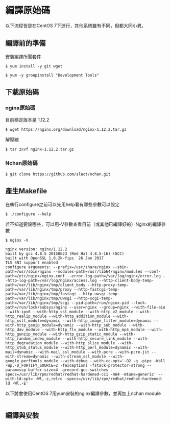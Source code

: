 # 編譯原始碼

以下流程皆是在CentOS 7下進行，其他系統雖有不同，但都大同小異。

## 編譯前的準備

安裝編譯所需套件

```
$ yum install -y git wget
```

```
$ yum -y groupinstall "Development Tools"
```

## 下載原始碼

### nginx原始碼

目前穩定版本是 1.12.2

```
$ wget https://nginx.org/download/nginx-1.12.2.tar.gz
```

解壓縮

```
$ tar zxvf nginx-1.12.2.tar.gz
```

### Nchan原始碼

```
$ git clone https://github.com/slact/nchan.git
```

## 產生Makefile

在執行configure之前可以先用help看有哪些參數可以設定

```
$ ./configure --help
```

若不知道要設哪些，可以用-V參數查看目前（或其他已編譯好的）Nginx的編譯參數

```
$ nginx -V
```

```
nginx version: nginx/1.12.2
built by gcc 4.8.5 20150623 (Red Hat 4.8.5-16) (GCC)
built with OpenSSL 1.0.2k-fips  26 Jan 2017
TLS SNI support enabled
configure arguments: --prefix=/usr/share/nginx --sbin-path=/usr/sbin/nginx --modules-path=/usr/lib64/nginx/modules --conf-path=/etc/nginx/nginx.conf --error-log-path=/var/log/nginx/error.log --http-log-path=/var/log/nginx/access.log --http-client-body-temp-path=/var/lib/nginx/tmp/client_body --http-proxy-temp-path=/var/lib/nginx/tmp/proxy --http-fastcgi-temp-path=/var/lib/nginx/tmp/fastcgi --http-uwsgi-temp-path=/var/lib/nginx/tmp/uwsgi --http-scgi-temp-path=/var/lib/nginx/tmp/scgi --pid-path=/run/nginx.pid --lock-path=/run/lock/subsys/nginx --user=nginx --group=nginx --with-file-aio --with-ipv6 --with-http_ssl_module --with-http_v2_module --with-http_realip_module --with-http_addition_module --with-http_xslt_module=dynamic --with-http_image_filter_module=dynamic --with-http_geoip_module=dynamic --with-http_sub_module --with-http_dav_module --with-http_flv_module --with-http_mp4_module --with-http_gunzip_module --with-http_gzip_static_module --with-http_random_index_module --with-http_secure_link_module --with-http_degradation_module --with-http_slice_module --with-http_stub_status_module --with-http_perl_module=dynamic --with-mail=dynamic --with-mail_ssl_module --with-pcre --with-pcre-jit --with-stream=dynamic --with-stream_ssl_module --with-google_perftools_module --with-debug --with-cc-opt='-O2 -g -pipe -Wall -Wp,-D_FORTIFY_SOURCE=2 -fexceptions -fstack-protector-strong --param=ssp-buffer-size=4 -grecord-gcc-switches -specs=/usr/lib/rpm/redhat/redhat-hardened-cc1 -m64 -mtune=generic' --with-ld-opt='-Wl,-z,relro -specs=/usr/lib/rpm/redhat/redhat-hardened-ld -Wl,-E'
```

以下將會使用CentOS 7用yum安裝的nginx編譯參數，並再加上nchan module

```

```

## 編譯與安裝



